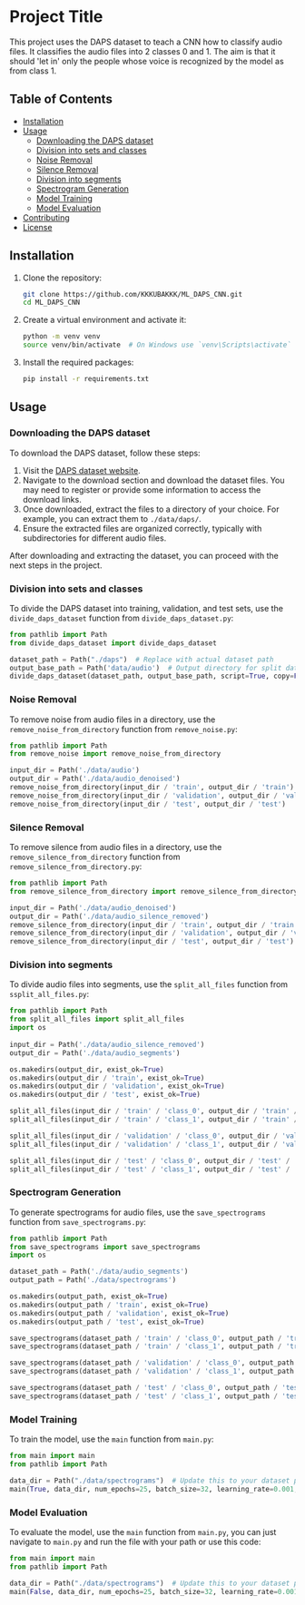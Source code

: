 # Project Title

This project uses the DAPS dataset to teach a CNN how to classify audio files.
It classifies the audio files into 2 classes 0 and 1. The aim is that it should
'let in' only the people whose voice is recognized by the model as from class 1.

## Table of Contents

- [Installation](#installation)
- [Usage](#usage)
  - [Downloading the DAPS dataset](#downloading-the-daps-dataset)
  - [Division into sets and classes](#division-into-sets-and-classes)
  - [Noise Removal](#noise-removal)
  - [Silence Removal](#silence-removal)
  - [Division into segments](#division-into-segments)
  - [Spectrogram Generation](#spectrogram-generation)
  - [Model Training](#model-training)
  - [Model Evaluation](#model-evaluation)
- [Contributing](#contributing)
- [License](#license)

## Installation

1. Clone the repository:
    ```sh
    git clone https://github.com/KKKUBAKKK/ML_DAPS_CNN.git
    cd ML_DAPS_CNN
    ```

2. Create a virtual environment and activate it:
    ```sh
    python -m venv venv
    source venv/bin/activate  # On Windows use `venv\Scripts\activate`
    ```

3. Install the required packages:
    ```sh
    pip install -r requirements.txt
    ```

## Usage

### Downloading the DAPS dataset

To download the DAPS dataset, follow these steps:

1. Visit the [DAPS dataset website](https://ccrma.stanford.edu/damp/).
2. Navigate to the download section and download the dataset files. You may need to register or provide some information to access the download links.
3. Once downloaded, extract the files to a directory of your choice. For example, you can extract them to `./data/daps/`.
4. Ensure the extracted files are organized correctly, typically with subdirectories for different audio files.

After downloading and extracting the dataset, you can proceed with the next steps in the project.

### Division into sets and classes

To divide the DAPS dataset into training, validation, and test sets, use the `divide_daps_dataset` 
function from `divide_daps_dataset.py`:

```python
from pathlib import Path
from divide_daps_dataset import divide_daps_dataset

dataset_path = Path("./daps")  # Replace with actual dataset path
output_base_path = Path('data/audio')  # Output directory for split dataset
divide_daps_dataset(dataset_path, output_base_path, script=True, copy=False)
```

### Noise Removal

To remove noise from audio files in a directory, use the `remove_noise_from_directory` function from `remove_noise.py`:

```python
from pathlib import Path
from remove_noise import remove_noise_from_directory

input_dir = Path('./data/audio')
output_dir = Path('./data/audio_denoised')
remove_noise_from_directory(input_dir / 'train', output_dir / 'train')
remove_noise_from_directory(input_dir / 'validation', output_dir / 'validation')
remove_noise_from_directory(input_dir / 'test', output_dir / 'test')
```

### Silence Removal

To remove silence from audio files in a directory, use the `remove_silence_from_directory` function from `remove_silence_from_directory.py`:

```python
from pathlib import Path
from remove_silence_from_directory import remove_silence_from_directory

input_dir = Path('./data/audio_denoised')
output_dir = Path('./data/audio_silence_removed')
remove_silence_from_directory(input_dir / 'train', output_dir / 'train')
remove_silence_from_directory(input_dir / 'validation', output_dir / 'validation')
remove_silence_from_directory(input_dir / 'test', output_dir / 'test')
```

### Division into segments

To divide audio files into segments, use the `split_all_files` function from `ssplit_all_files.py`:

```python
from pathlib import Path    
from split_all_files import split_all_files
import os
    
input_dir = Path('./data/audio_silence_removed')
output_dir = Path('./data/audio_segments')

os.makedirs(output_dir, exist_ok=True)
os.makedirs(output_dir / 'train', exist_ok=True)
os.makedirs(output_dir / 'validation', exist_ok=True)
os.makedirs(output_dir / 'test', exist_ok=True)

split_all_files(input_dir / 'train' / 'class_0', output_dir / 'train' / 'class_0')
split_all_files(input_dir / 'train' / 'class_1', output_dir / 'train' / 'class_1')

split_all_files(input_dir / 'validation' / 'class_0', output_dir / 'validation' / 'class_0')
split_all_files(input_dir / 'validation' / 'class_1', output_dir / 'validation' / 'class_1')

split_all_files(input_dir / 'test' / 'class_0', output_dir / 'test' / 'class_0')
split_all_files(input_dir / 'test' / 'class_1', output_dir / 'test' / 'class_1')
```

### Spectrogram Generation

To generate spectrograms for audio files, use the `save_spectrograms` function from `save_spectrograms.py`:

```python
from pathlib import Path
from save_spectrograms import save_spectrograms
import os

dataset_path = Path('./data/audio_segments')
output_path = Path('./data/spectrograms')

os.makedirs(output_path, exist_ok=True)
os.makedirs(output_path / 'train', exist_ok=True)
os.makedirs(output_path / 'validation', exist_ok=True)
os.makedirs(output_path / 'test', exist_ok=True)

save_spectrograms(dataset_path / 'train' / 'class_0', output_path / 'train' / 'class_0')
save_spectrograms(dataset_path / 'train' / 'class_1', output_path / 'train' / 'class_1')

save_spectrograms(dataset_path / 'validation' / 'class_0', output_path / 'validation' / 'class_0')
save_spectrograms(dataset_path / 'validation' / 'class_1', output_path / 'validation' / 'class_1')

save_spectrograms(dataset_path / 'test' / 'class_0', output_path / 'test' / 'class_0')
save_spectrograms(dataset_path / 'test' / 'class_1', output_path / 'test' / 'class_1')
```

### Model Training

To train the model, use the `main` function from `main.py`:

```python
from main import main
from pathlib import Path

data_dir = Path("./data/spectrograms")  # Update this to your dataset path
main(True, data_dir, num_epochs=25, batch_size=32, learning_rate=0.001, model_save_path="new_best_daps_cnn.pth")
```

### Model Evaluation

To evaluate the model, use the `main` function from `main.py`, you can just navigate to `main.py` and run the file with your path or use this code:

```python
from main import main
from pathlib import Path

data_dir = Path("./data/spectrograms")  # Update this to your dataset path
main(False, data_dir, num_epochs=25, batch_size=32, learning_rate=0.001, model_save_path="new_best_daps_cnn.pth")
```
